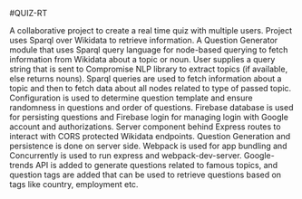 #QUIZ-RT

A collaborative project to create a real time quiz with multiple users. Project uses Sparql over Wikidata to retrieve information. A Question Generator module that uses Sparql query language for node-based querying to fetch information from Wikidata about a topic or noun. User supplies a query string that is sent to Compromise NLP library to extract topics (if available, else returns nouns). Sparql queries are used to fetch information about a topic and then to fetch data about all nodes related to type of passed topic. Configuration is used to determine question template and ensure randomness in questions and order of questions. Firebase database is used for persisting questions and Firebase login for managing login with Google account and authorizations. Server component behind Express routes to interact with CORS protected Wikidata endpoints. Question Generation and persistence is done on server side. Webpack is used for app bundling and Concurrently is used to run express and webpack-dev-server. Google-trends API is added to generate questions related to famous topics, and question tags are added that can be used to retrieve questions based on tags like country, employment etc. 

